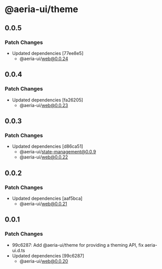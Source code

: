 # @aeria-ui/theme

## 0.0.5

### Patch Changes

- Updated dependencies [77ee8e5]
  - @aeria-ui/web@0.0.24

## 0.0.4

### Patch Changes

- Updated dependencies [fa26205]
  - @aeria-ui/web@0.0.23

## 0.0.3

### Patch Changes

- Updated dependencies [d86ca51]
  - @aeria-ui/state-management@0.0.9
  - @aeria-ui/web@0.0.22

## 0.0.2

### Patch Changes

- Updated dependencies [aaf5bca]
  - @aeria-ui/web@0.0.21

## 0.0.1

### Patch Changes

- 99c6287: Add @aeria-ui/theme for providing a theming API, fix aeria-ui.d.ts
- Updated dependencies [99c6287]
  - @aeria-ui/web@0.0.20
